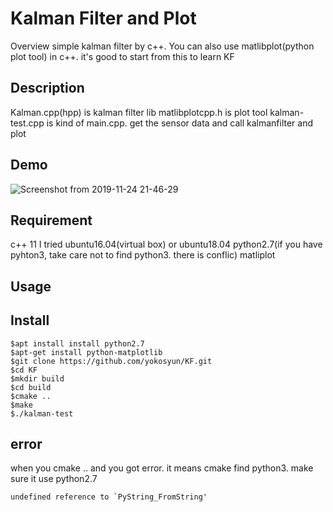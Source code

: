 Kalman Filter and Plot
=============
Overview
simple kalman filter by c++. You can also use matlibplot(python plot tool) in c++.
it's good to start from this to learn KF

## Description
Kalman.cpp(hpp) is kalman filter lib
matlibplotcpp.h is plot tool
kalman-test.cpp is kind of main.cpp. get the sensor data and call kalmanfilter and plot

## Demo
![Screenshot from 2019-11-24 21-46-29](https://user-images.githubusercontent.com/45687080/69494896-31eb2000-0f04-11ea-951e-9304ab4f59ab.png)

## Requirement
c++ 11
I tried ubuntu16.04(virtual box) or ubuntu18.04
python2.7(if you have pyhton3, take care not to find python3. there is conflic)
matliplot

## Usage

## Install
```
$apt install install python2.7
$apt-get install python-matplotlib
$git clone https://github.com/yokosyun/KF.git
$cd KF
$mkdir build
$cd build
$cmake ..
$make
$./kalman-test

```

## error
when you cmake .. and you got error. it means cmake find python3. make sure it use python2.7
```
undefined reference to `PyString_FromString'
```


